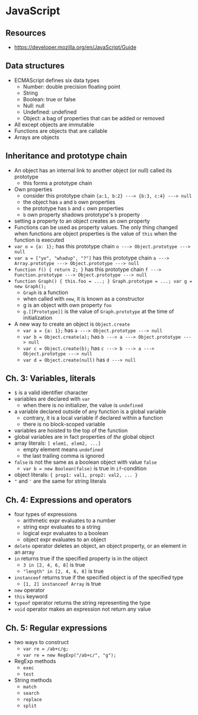 JavaScript
==========

## Resources

- <https://developer.mozilla.org/en/JavaScript/Guide>

## Data structures

- ECMAScript defines six data types
  - Number: double precision floating point
  - String
  - Boolean: true or false
  - Null: null
  - Undefined: undefined
  - Object: a bag of properties that can be added or removed
- All except objects are immutable
- Functions are objects that are callable
- Arrays are objects

## Inheritance and prototype chain

- An object has an internal link to another object (or null) called its
  prototype
  - this forms a prototype chain
- Own properties
  - consider this prototype chain
    `{a:1, b:2} ---> {b:3, c:4} ---> null`
  - the object has `a` and `b` own properties
  - the prototype has `b` and `c` own properties
  - `b` own property shadows prototype's `b` property
- setting a property to an object creates an own property
- Functions can be used as property values.  The only thing changed when
  functions are object properties is the value of `this` when the function is
  executed
- `var o = {a: 1};` has this prototype chain
  `o ---> Object.prototype ---> null`
- `var a = ["yo", "whadup", "?"]` has this prototype chain
  `a ---> Array.prototype ---> Object.prototype ---> null`
- `function f() { return 2; }` has this prototype chain
  `f ---> Function.prototype ---> Object.prototype ---> null`
- `function Graph() { this.foo = ...; } Graph.prototype = ...; var g = new Graph();`
  - `Graph` is a function
  - when called with `new`, it is known as a constructor
  - g is an object with own property `foo`
  - `g.[[Prototype]]` is the value of `Graph.prototype` at the time of
    initialization
- A new way to create an object is `Object.create`
  - `var a = {a: 1};` has `a ---> Object.prototype ---> null`
  - `var b = Object.create(a);` has `b ---> a ---> Object.prototype ---> null`
  - `var c = Object.create(b);` has `c ---> b ---> a ---> Object.prototype ---> null`
  - `var d = Object.create(null)` has `d ---> null`

## Ch. 3: Variables, literals

- `$` is a valid identifier character
- variables are declared with `var`
  - when there is no initializer, the value is `undefined`
- a variable declared outside of any function is a global variable
  - contrary, it is a local variable if declared within a function
  - there is no block-scoped variable
- variables are hoisted to the top of the function
- global variables are in fact properties of _the_ global object
- array literals: `[ elem1, elem2, ...]`
  - empty element means `undefined`
  - the last trailing comma is ignored
- `false` is not the same as a boolean object with value `false`
  - `var b = new Boolean(false)` is true in `if`-condition
- object literals: `{ prop1: val1, prop2: val2, ... }`
- `"` and `'` are the same for string literals

## Ch. 4: Expressions and operators

- four types of expressions
  - arithmetic expr evaluates to a number
  - string expr evaluates to a string
  - logical expr evaluates to a boolean
  - object expr evaluates to an object
- `delete` operator deletes an object, an object property, or an element in an
  array
- `in` returns true if the specified property is in the object
  - `3 in [2, 4, 6, 8]` is true
  - `"length" in [2, 4, 6, 8]` is true
- `instanceof` returns true if the specified object is of the specified type
  - `[1, 2] instanceof Array` is true
- `new` operator
- `this` keyword
- `typeof` operator returns the string representing the type
- `void` operator makes an expression not return any value

## Ch. 5: Regular expressions

- two ways to construct
  - `var re = /ab+c/g;`
  - `var re = new RegExp("/ab+c/", "g");`
- RegExp methods
  - `exec`
  - `test`
- String methods
  - `match`
  - `search`
  - `replace`
  - `split`
